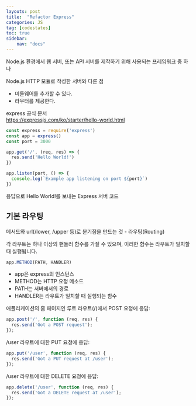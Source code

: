 ```yaml
---
layouts: post
title:  "Refactor Express"
categories: JS
tag: [codestates]
toc: true
sidebar:
    nav: "docs"
---
```



Node.js 환경에서 웹 서버, 또는 API 서버를 제작하기 위해 사용되는 프레임워크 중 하나

Node.js HTTP 모듈로 작성한 서버와 다른 점

- 미들웨어를 추가할 수 있다.
- 라우터를 제공한다.

express 공식 문서<br/>
<https://expressjs.com/ko/starter/hello-world.html>

```js
const express = require('express')
const app = express()
const port = 3000

app.get('/', (req, res) => {
  res.send('Hello World!')
})

app.listen(port, () => {
  console.log(`Example app listening on port ${port}`)
})
```
응답으로 Hello World!를 보내는 Express 서버 코드


## 기본 라우팅

메서드와 url(/lower, /upper 등)로 분기점을 만드는 것 - 라우팅(Routing)

각 라우트는 하나 이상의 핸들러 함수를 가질 수 있으며, 이러한 함수는 라우트가 일치할 때 실행됩니다.

```js
app.METHOD(PATH, HANDLER)
```
- app은 express의 인스턴스
- METHOD는 HTTP 요청 메소드
- PATH는 서버에서의 경로
- HANDLER는 라우트가 일치할 때 실행되는 함수

애플리케이션의 홈 페이지인 루트 라우트(/)에서 POST 요청에 응답:
```js
app.post('/', function (req, res) {
  res.send('Got a POST request');
});
```

/user 라우트에 대한 PUT 요청에 응답:
```js
app.put('/user', function (req, res) {
  res.send('Got a PUT request at /user');
});
```

/user 라우트에 대한 DELETE 요청에 응답:
```js
app.delete('/user', function (req, res) {
  res.send('Got a DELETE request at /user');
});
```